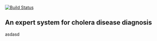 [![Build Status](https://travis-ci.com/hendo9701/cholera.svg?branch=main)](https://travis-ci.com/hendo9701/cholera)
<h2>An expert system for cholera disease diagnosis</h2>
asdasd
